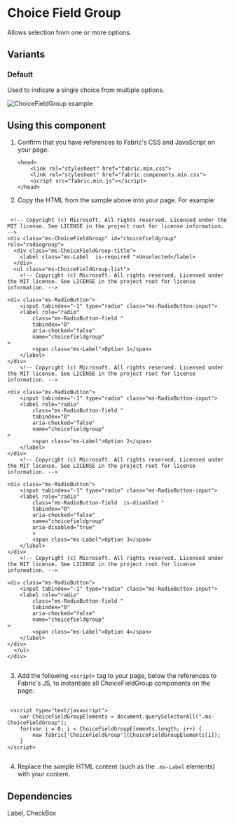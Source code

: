 # Choice Field Group
Allows selection from one or more options.

## Variants

### Default
Used to indicate a single choice from multiple options.



![ChoiceFieldGroup example](https://raw.githubusercontent.com/OfficeDev/office-ui-fabric-js/master/ghdocs/component_images/ChoiceFieldGroup-default.png)



## Using this component
1. Confirm that you have references to Fabric's CSS and JavaScript on your page:
    ```
    <head> 
        <link rel="stylesheet" href="fabric.min.css">
        <link rel="stylesheet" href="fabric.components.min.css">
        <script src="fabric.min.js"></script>
    </head>
    ```
2. Copy the HTML from the sample above into your page. For example:

<pre>
    <code>
 &lt;!-- Copyright (c) Microsoft. All rights reserved. Licensed under the MIT license. See LICENSE in the project root for license information. --&gt;
&lt;div class&#x3D;&quot;ms-ChoiceFieldGroup&quot; id&#x3D;&quot;choicefieldgroup&quot; role&#x3D;&quot;radiogroup&quot;&gt;
  &lt;div class&#x3D;&quot;ms-ChoiceFieldGroup-title&quot;&gt;
    &lt;label class&#x3D;&quot;ms-Label  is-required &quot;&gt;Unselected&lt;/label&gt;
  &lt;/div&gt;
  &lt;ul class&#x3D;&quot;ms-ChoiceFieldGroup-list&quot;&gt;
    &lt;!-- Copyright (c) Microsoft. All rights reserved. Licensed under the MIT license. See LICENSE in the project root for license information. --&gt;

&lt;div class&#x3D;&quot;ms-RadioButton&quot;&gt; 
    &lt;input tabindex&#x3D;&quot;-1&quot; type&#x3D;&quot;radio&quot; class&#x3D;&quot;ms-RadioButton-input&quot;&gt;
    &lt;label role&#x3D;&quot;radio&quot;
        class&#x3D;&quot;ms-RadioButton-field &quot;
        tabindex&#x3D;&quot;0&quot;
        aria-checked&#x3D;&quot;false&quot;
        name&#x3D;&quot;choicefieldgroup&quot;
&gt;
        &lt;span class&#x3D;&quot;ms-Label&quot;&gt;Option 1&lt;/span&gt;
    &lt;/label&gt;
&lt;/div&gt; 
    &lt;!-- Copyright (c) Microsoft. All rights reserved. Licensed under the MIT license. See LICENSE in the project root for license information. --&gt;

&lt;div class&#x3D;&quot;ms-RadioButton&quot;&gt; 
    &lt;input tabindex&#x3D;&quot;-1&quot; type&#x3D;&quot;radio&quot; class&#x3D;&quot;ms-RadioButton-input&quot;&gt;
    &lt;label role&#x3D;&quot;radio&quot;
        class&#x3D;&quot;ms-RadioButton-field &quot;
        tabindex&#x3D;&quot;0&quot;
        aria-checked&#x3D;&quot;false&quot;
        name&#x3D;&quot;choicefieldgroup&quot;
&gt;
        &lt;span class&#x3D;&quot;ms-Label&quot;&gt;Option 2&lt;/span&gt;
    &lt;/label&gt;
&lt;/div&gt; 
    &lt;!-- Copyright (c) Microsoft. All rights reserved. Licensed under the MIT license. See LICENSE in the project root for license information. --&gt;

&lt;div class&#x3D;&quot;ms-RadioButton&quot;&gt; 
    &lt;input tabindex&#x3D;&quot;-1&quot; type&#x3D;&quot;radio&quot; class&#x3D;&quot;ms-RadioButton-input&quot;&gt;
    &lt;label role&#x3D;&quot;radio&quot;
        class&#x3D;&quot;ms-RadioButton-field  is-disabled &quot;
        tabindex&#x3D;&quot;0&quot;
        aria-checked&#x3D;&quot;false&quot;
        name&#x3D;&quot;choicefieldgroup&quot;
        aria-disabled&#x3D;&quot;true&quot;
        &gt;
        &lt;span class&#x3D;&quot;ms-Label&quot;&gt;Option 3&lt;/span&gt;
    &lt;/label&gt;
&lt;/div&gt; 
    &lt;!-- Copyright (c) Microsoft. All rights reserved. Licensed under the MIT license. See LICENSE in the project root for license information. --&gt;

&lt;div class&#x3D;&quot;ms-RadioButton&quot;&gt; 
    &lt;input tabindex&#x3D;&quot;-1&quot; type&#x3D;&quot;radio&quot; class&#x3D;&quot;ms-RadioButton-input&quot;&gt;
    &lt;label role&#x3D;&quot;radio&quot;
        class&#x3D;&quot;ms-RadioButton-field &quot;
        tabindex&#x3D;&quot;0&quot;
        aria-checked&#x3D;&quot;false&quot;
        name&#x3D;&quot;choicefieldgroup&quot;
&gt;
        &lt;span class&#x3D;&quot;ms-Label&quot;&gt;Option 4&lt;/span&gt;
    &lt;/label&gt;
&lt;/div&gt; 
  &lt;/ul&gt;
&lt;/div&gt; 
    </code>
</pre>

3. Add the following `<script>` tag to your page, below the references to Fabric's JS, to instantiate all ChoiceFieldGroup components on the page:

<pre>
    <code>
 &lt;script type&#x3D;&quot;text/javascript&quot;&gt;
    var ChoiceFieldGroupElements &#x3D; document.querySelectorAll(&quot;.ms-ChoiceFieldGroup&quot;);
    for(var i &#x3D; 0; i &lt; ChoiceFieldGroupElements.length; i++) {
        new fabric[&#x27;ChoiceFieldGroup&#x27;](ChoiceFieldGroupElements[i]);
    }
&lt;/script&gt;
    </code>
</pre>

4. Replace the sample HTML content (such as the `.ms-Label` elements) with your content.


## Dependencies
Label, CheckBox